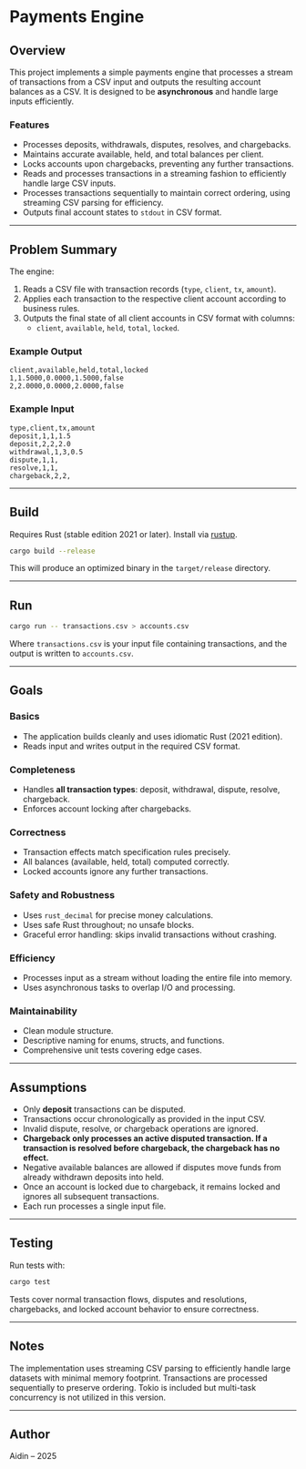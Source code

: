 # Payments Engine

## Overview

This project implements a simple payments engine that processes a stream of transactions from a CSV input and outputs the resulting account balances as a CSV. It is designed to be **asynchronous** and handle large inputs efficiently.

### Features

- Processes deposits, withdrawals, disputes, resolves, and chargebacks.
- Maintains accurate available, held, and total balances per client.
- Locks accounts upon chargebacks, preventing any further transactions.
- Reads and processes transactions in a streaming fashion to efficiently handle large CSV inputs.
- Processes transactions sequentially to maintain correct ordering, using streaming CSV parsing for efficiency.
- Outputs final account states to `stdout` in CSV format.

---

## Problem Summary

The engine:

1. Reads a CSV file with transaction records (`type`, `client`, `tx`, `amount`).
2. Applies each transaction to the respective client account according to business rules.
3. Outputs the final state of all client accounts in CSV format with columns:
   - `client`, `available`, `held`, `total`, `locked`.

### Example Output

```csv
client,available,held,total,locked
1,1.5000,0.0000,1.5000,false
2,2.0000,0.0000,2.0000,false
```

### Example Input

```csv
type,client,tx,amount
deposit,1,1,1.5
deposit,2,2,2.0
withdrawal,1,3,0.5
dispute,1,1,
resolve,1,1,
chargeback,2,2,
```

---

## Build

Requires Rust (stable edition 2021 or later). Install via [rustup](https://rustup.rs).

```bash
cargo build --release
```

This will produce an optimized binary in the `target/release` directory.

---

## Run

```bash
cargo run -- transactions.csv > accounts.csv
```

Where `transactions.csv` is your input file containing transactions, and the output is written to `accounts.csv`.

---

## Goals

### Basics

- The application builds cleanly and uses idiomatic Rust (2021 edition).
- Reads input and writes output in the required CSV format.

### Completeness

- Handles **all transaction types**: deposit, withdrawal, dispute, resolve, chargeback.
- Enforces account locking after chargebacks.

### Correctness

- Transaction effects match specification rules precisely.
- All balances (available, held, total) computed correctly.
- Locked accounts ignore any further transactions.

### Safety and Robustness

- Uses `rust_decimal` for precise money calculations.
- Uses safe Rust throughout; no unsafe blocks.
- Graceful error handling: skips invalid transactions without crashing.

### Efficiency

- Processes input as a stream without loading the entire file into memory.
- Uses asynchronous tasks to overlap I/O and processing.

### Maintainability

- Clean module structure.
- Descriptive naming for enums, structs, and functions.
- Comprehensive unit tests covering edge cases.

---

## Assumptions

- Only **deposit** transactions can be disputed.
- Transactions occur chronologically as provided in the input CSV.
- Invalid dispute, resolve, or chargeback operations are ignored.
- **Chargeback only processes an active disputed transaction. If a transaction is resolved before chargeback, the chargeback has no effect.**
- Negative available balances are allowed if disputes move funds from already withdrawn deposits into held.
- Once an account is locked due to chargeback, it remains locked and ignores all subsequent transactions.
- Each run processes a single input file.

---

## Testing

Run tests with:

```bash
cargo test
```

Tests cover normal transaction flows, disputes and resolutions, chargebacks, and locked account behavior to ensure correctness.

---

## Notes

The implementation uses streaming CSV parsing to efficiently handle large datasets with minimal memory footprint. Transactions are processed sequentially to preserve ordering. Tokio is included but multi-task concurrency is not utilized in this version.

---

## Author

Aidin – 2025

